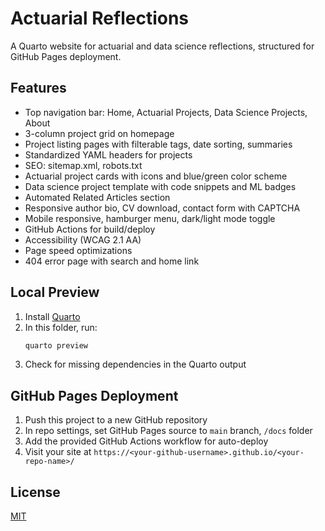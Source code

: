 # Actuarial Reflections

A Quarto website for actuarial and data science reflections, structured for GitHub Pages deployment.

## Features
- Top navigation bar: Home, Actuarial Projects, Data Science Projects, About
- 3-column project grid on homepage
- Project listing pages with filterable tags, date sorting, summaries
- Standardized YAML headers for projects
- SEO: sitemap.xml, robots.txt
- Actuarial project cards with icons and blue/green color scheme
- Data science project template with code snippets and ML badges
- Automated Related Articles section
- Responsive author bio, CV download, contact form with CAPTCHA
- Mobile responsive, hamburger menu, dark/light mode toggle
- GitHub Actions for build/deploy
- Accessibility (WCAG 2.1 AA)
- Page speed optimizations
- 404 error page with search and home link

## Local Preview
1. Install [Quarto](https://quarto.org/docs/get-started/)
2. In this folder, run:
   ```powershell
   quarto preview
   ```
3. Check for missing dependencies in the Quarto output

## GitHub Pages Deployment
1. Push this project to a new GitHub repository
2. In repo settings, set GitHub Pages source to `main` branch, `/docs` folder
3. Add the provided GitHub Actions workflow for auto-deploy
4. Visit your site at `https://<your-github-username>.github.io/<your-repo-name>/`

## License
[MIT](LICENSE)
